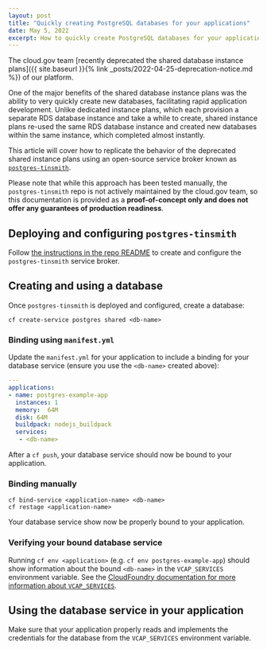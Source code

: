 ```yaml
---
layout: post
title: "Quickly creating PostgreSQL databases for your applications"
date: May 5, 2022
excerpt: How to quickly create PostgreSQL databases for your applications using the postgres-tinsmith service broker
---
```


The cloud.gov team [recently deprecated the shared database instance plans]({{ site.baseurl }}{% link _posts/2022-04-25-deprecation-notice.md %}) of our platform.

One of the major benefits of the shared database instance plans was the ability to very quickly create new
databases, facilitating rapid application development. Unlike dedicated instance plans, which each provision a
separate RDS database instance and take a while to create, shared instance plans re-used the same RDS database instance and created new databases within the same instance, which completed almost instantly.

This article will cover how to replicate the behavior of the deprecated shared instance plans using an 
open-source service broker known as [`postgres-tinsmith`](https://github.com/markdboyd/cf-postgres-tinsmith).

Please note that while this approach has been tested manually, the `postgres-tinsmith` repo is not
actively maintained by the cloud.gov team, so this documentation is provided as a **proof-of-concept only and does not offer any guarantees of production readiness**.

## Deploying and configuring `postgres-tinsmith`

Follow [the instructions in the repo README](https://github.com/markdboyd/cf-postgres-tinsmith) to create and configure the `postgres-tinsmith` service broker.

## Creating and using a database

Once `postgres-tinsmith` is deployed and configured, create a database:

```shell
cf create-service postgres shared <db-name>
```

### Binding using `manifest.yml`

Update the `manifest.yml` for your application to include a binding for your database service (ensure you use the `<db-name>` created above):

```yaml
---
applications:
- name: postgres-example-app
  instances: 1
  memory:  64M
  disk: 64M
  buildpack: nodejs_buildpack 
  services:
   - <db-name>
```

After a `cf push`, your database service should now be bound to your application. 

### Binding manually

```shell
cf bind-service <application-name> <db-name>
cf restage <application-name>
```

Your database service show now be properly bound to  your application.

### Verifying your bound database service

Running `cf env <application>` (e.g. `cf env postgres-example-app`) should show information about the 
bound `<db-name>` in the `VCAP_SERVICES` environment variable. See the [CloudFoundry 
documentation for more information about `VCAP_SERVICES`](https://docs.cloudfoundry.org/devguide/deploy-apps/environment-variable.html#VCAP-SERVICES).

## Using the database service in your application

Make sure that your application properly reads and implements the credentials for the database from 
the `VCAP_SERVICES` environment variable.
